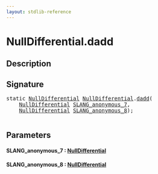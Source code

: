 ```yaml
---
layout: stdlib-reference
---
```


# NullDifferential\.dadd

## Description





## Signature 

<pre>
<span class='code_keyword'>static</span> <a href="../types/nulldifferential-04/index.html" class="code_type">NullDifferential</a> <a href="../types/nulldifferential-04/index.html" class="code_type">NullDifferential</a>.<a href="dadd.html">dadd</a>(
    <a href="../types/nulldifferential-04/index.html" class="code_type">NullDifferential</a> <a href="dadd.html#decl-SLANG_anonymous_7" class="code_param">SLANG_anonymous_7</a>,
    <a href="../types/nulldifferential-04/index.html" class="code_type">NullDifferential</a> <a href="dadd.html#decl-SLANG_anonymous_8" class="code_param">SLANG_anonymous_8</a>);

</pre>

## Parameters

####  <a id="decl-SLANG_anonymous_7"></a>SLANG\_anonymous\_7  : [NullDifferential](../types/nulldifferential-04/index.html)
####  <a id="decl-SLANG_anonymous_8"></a>SLANG\_anonymous\_8  : [NullDifferential](../types/nulldifferential-04/index.html)

